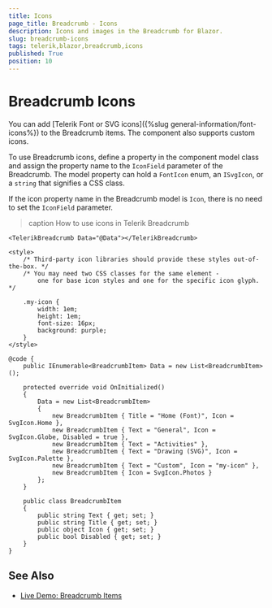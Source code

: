 ```yaml
---
title: Icons
page_title: Breadcrumb - Icons
description: Icons and images in the Breadcrumb for Blazor.
slug: breadcrumb-icons
tags: telerik,blazor,breadcrumb,icons
published: True
position: 10
---
```


# Breadcrumb Icons

You can add [Telerik Font or SVG icons]({%slug general-information/font-icons%}) to the Breadcrumb items. The component also supports custom icons.

To use Breadcrumb icons, define a property in the component model class and assign the property name to the `IconField` parameter of the Breadcrumb. The model property can hold a `FontIcon` enum, an `ISvgIcon`, or a `string` that signifies a CSS class.

If the icon property name in the Breadcrumb model is `Icon`, there is no need to set the `IconField` parameter.

>caption How to use icons in Telerik Breadcrumb

````CSHTML
<TelerikBreadcrumb Data="@Data"></TelerikBreadcrumb>

<style>
    /* Third-party icon libraries should provide these styles out-of-the-box. */
    /* You may need two CSS classes for the same element - 
        one for base icon styles and one for the specific icon glyph. */

    .my-icon {
        width: 1em;
        height: 1em;
        font-size: 16px;
        background: purple;
    }
</style>

@code {
    public IEnumerable<BreadcrumbItem> Data = new List<BreadcrumbItem>();

    protected override void OnInitialized()
    {
        Data = new List<BreadcrumbItem>
        {
            new BreadcrumbItem { Title = "Home (Font)", Icon = SvgIcon.Home },
            new BreadcrumbItem { Text = "General", Icon = SvgIcon.Globe, Disabled = true },
            new BreadcrumbItem { Text = "Activities" },
            new BreadcrumbItem { Text = "Drawing (SVG)", Icon = SvgIcon.Palette },
            new BreadcrumbItem { Text = "Custom", Icon = "my-icon" },
            new BreadcrumbItem { Icon = SvgIcon.Photos }
        };
    }

    public class BreadcrumbItem
    {
        public string Text { get; set; }
        public string Title { get; set; }
        public object Icon { get; set; }
        public bool Disabled { get; set; }
    }
}
````


## See Also

  * [Live Demo: Breadcrumb Items](https://demos.telerik.com/blazor-ui/breadcrumb/items)

